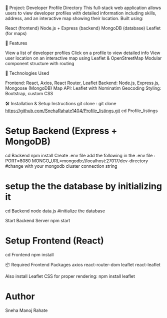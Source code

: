 📘 Project: Developer Profile Directory
This full-stack web application allows users to view developer profiles with detailed information including skills, address, and an interactive map showing their location. Built using:

React (frontend)
Node.js + Express (backend)
MongoDB (database)
Leaflet (for maps)

🚀 Features

View a list of developer profiles
Click on a profile to view detailed info
View user location on an interactive map using Leaflet & OpenStreetMap
Modular component structure with routing

🧰 Technologies Used

Frontend: React, Axios, React Router, Leaflet
Backend: Node.js, Express.js, Mongoose (MongoDB)
Map API: Leaflet with Nominatim Geocoding
Styling: Bootstrap, custom CSS

🛠️ Installation & Setup Instructions
git clone  :  git clone https://github.com/SnehaRahate1404/Profile_listings.git
              cd Profile_listings

# Setup Backend (Express + MongoDB)
cd Backend
npm install
Create .env file
add the following in the .env file : 
PORT=8080
MONGO_URL=mongodb://localhost:27017/dev-directory   #change with your mongodb cluster connection string

# setup the the database by initializing it
cd Backend
node data.js #initialize the database

Start Backend Server
npm start

# Setup Frontend (React)
cd Frontend
npm install

📦 Required Frontend Packages
axios
react-router-dom
leaflet
react-leaflet

Also install Leaflet CSS for proper rendering:
npm install leaflet

# Author 
Sneha Manoj Rahate





